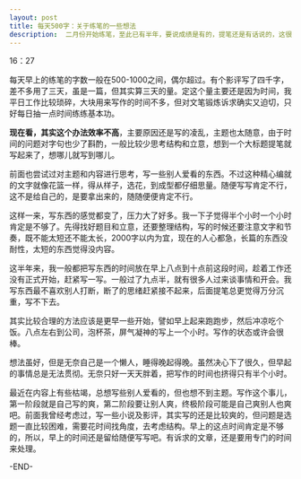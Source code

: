 ```yaml
---
layout: post
title: 每天500字：关于练笔的一些想法
description:  二月份开始练笔，至此已有半年，要说成绩是有的，提笔还是有话说的，这很不容易。想以前写文，总是咬烂笔头也写不下几行，现在肯定是好多了。
---
```


16：27

每天早上的练笔的字数一般在500-1000之间，偶尔超过。有个影评写了四千字，差不多用了三天，虽是一篇，但其实算三天的量。定这个量主要还是因为时间，我平日工作比较琐碎，大块用来写作的时间不多，但对文笔锻炼诉求确实又迫切，只好每日抽一点时间练练基本功。

**现在看，其实这个办法效率不高**，主要原因还是写的凌乱，主题也太随意，由于时间的问题对字句也少了斟酌，一般比较少思考结构和立意，想到一个大标题提笔就写起来了，想哪儿就写到哪儿。

前面也尝试过对主题和内容进行思考，写一些别人爱看的东西。不过这种精心编就的文字就像花篮一样，得从样子，选花，到成型都仔细思量。随便写写肯定不行，这不是给自己的，是要拿出来的，随随便便肯定不行。

这样一来，写东西的感觉都变了，压力大了好多。我一下子觉得半个小时一个小时肯定是不够了。先得找好题目和立意，还要整理结构，写的时候还要注意文字和节奏，既不能太短还不能太长，2000字以内为宜，现在的人心都急，长篇的东西没耐性，太短的东西觉得没内容。

这半年来，我一般都把写东西的时间放在早上八点到十点前这段时间，趁着工作还没有正式开始，赶紧写一写。一般过了九点半，就有很多人过来谈事情和开会。我写东西最不喜欢别人打断，断了的思绪赶紧接不起来，后面提笔总更觉得万分沉重，写不下去。

其实比较合理的方法应该是更早一些开始，譬如早上起来跑跑步，然后冲凉吃个饭。八点左右到公司，泡杯茶，屏气凝神的写上一个小时。写作的状态或许会很棒。

想法虽好，但是无奈自己是一个懒人，睡得晚起得晚。虽然决心下了很久，但早起的事情总是无法贯彻。无奈只好一天天胖着，把写作的时间也挤得只有半个小时。

最近在内容上有些枯竭，总想写些别人爱看的，但也想不到主题。写作这个事儿，第一阶段就是自己写的爽，第二阶段要让别人爽，终极阶段可能是自己爽别人也爽吧。前面我曾经考虑过，写一些小说及影评，其实写的还是比较爽的，但问题是选题一直比较困难，需要花时间找角度，去考虑结构。早上的这点时间肯定是不够的，所以，早上的时间还是留给随便写写吧。有诉求的文章，还是要用专门的时间来处理。

-END-
